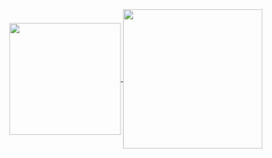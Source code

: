 <a href="https://github.com/jimmyliu1326">
  <img height=200 align="center" src="https://github-readme-stats.vercel.app/api?username=jimmyliu1326&show_icons=true&theme=transparent&rank_icon=github" />
</a>
<a href="https://github.com/jimmyliu1326">
  <img height=250 align="center" src="https://github-readme-stats.vercel.app/api/top-langs/?username=jimmyliu1326&layout=compact&show_icons=true&theme=transparent" />
</a>
